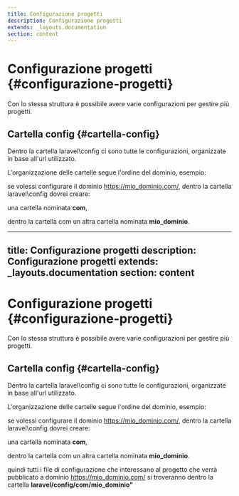 ```yaml
---
title: Configurazione progetti
description: Configurazione progetti
extends: _layouts.documentation
section: content
---
```


# Configurazione progetti {#configurazione-progetti}

Con lo stessa struttura è possibile avere varie configurazioni per gestire più progetti.

## Cartella config {#cartella-config}

Dentro la cartella laravel\config ci sono tutte le configurazioni, organizzate in base all'url utilizzato.

L'organizzazione delle cartelle segue l'ordine del dominio, esempio:

se volessi configurare il dominio https://mio_dominio.com/, dentro la cartella laravel\config dovrei creare:

una cartella nominata **com**,

dentro la cartella com un altra cartella nominata **mio_dominio**.

---
title: Configurazione progetti
description: Configurazione progetti
extends: _layouts.documentation
section: content
---

# Configurazione progetti {#configurazione-progetti}

Con lo stessa struttura è possibile avere varie configurazioni per gestire più progetti.

## Cartella config {#cartella-config}

Dentro la cartella laravel\config ci sono tutte le configurazioni, organizzate in base all'url utilizzato.

L'organizzazione delle cartelle segue l'ordine del dominio, esempio:

se volessi configurare il dominio https://mio_dominio.com/, dentro la cartella laravel\config dovrei creare:

una cartella nominata **com**,

dentro la cartella com un altra cartella nominata **mio_dominio**.

quindi tutti i file di configurazione che interessano al progetto che verrà pubblicato a dominio https://mio_dominio.com/ si troveranno dentro la cartella **laravel/config/com/mio_dominio"**